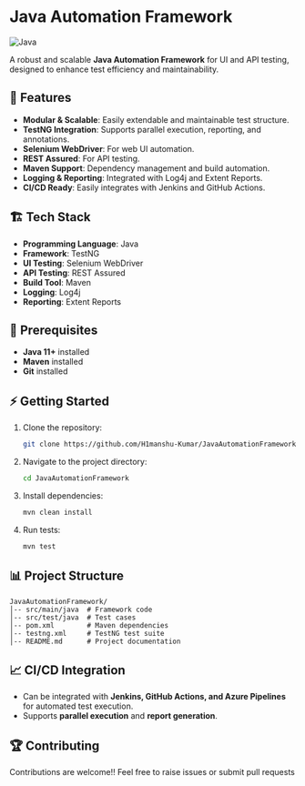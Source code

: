 # Java Automation Framework

![Java](https://img.shields.io/badge/Java-ED8B00?style=for-the-badge&logo=java&logoColor=white)  

A robust and scalable **Java Automation Framework** for UI and API testing, designed to enhance test efficiency and maintainability.

## 🚀 Features

- **Modular & Scalable**: Easily extendable and maintainable test structure.
- **TestNG Integration**: Supports parallel execution, reporting, and annotations.
- **Selenium WebDriver**: For web UI automation.
- **REST Assured**: For API testing.
- **Maven Support**: Dependency management and build automation.
- **Logging & Reporting**: Integrated with Log4j and Extent Reports.
- **CI/CD Ready**: Easily integrates with Jenkins and GitHub Actions.

## 🏗 Tech Stack

- **Programming Language**: Java
- **Framework**: TestNG
- **UI Testing**: Selenium WebDriver
- **API Testing**: REST Assured
- **Build Tool**: Maven
- **Logging**: Log4j
- **Reporting**: Extent Reports

## 📌 Prerequisites

- **Java 11+** installed
- **Maven** installed
- **Git** installed

## ⚡ Getting Started

1. Clone the repository:
   ```bash
   git clone https://github.com/H1manshu-Kumar/JavaAutomationFramework.git
   ```
2. Navigate to the project directory:
   ```bash
   cd JavaAutomationFramework
   ```
3. Install dependencies:
   ```bash
   mvn clean install
   ```
4. Run tests:
   ```bash
   mvn test
   ```

## 📊 Project Structure
```
JavaAutomationFramework/
│-- src/main/java  # Framework code
│-- src/test/java  # Test cases
│-- pom.xml        # Maven dependencies
│-- testng.xml     # TestNG test suite
│-- README.md      # Project documentation
```

## 📈 CI/CD Integration

- Can be integrated with **Jenkins, GitHub Actions, and Azure Pipelines** for automated test execution.
- Supports **parallel execution** and **report generation**.

## 🏆 Contributing

Contributions are welcome!! Feel free to raise issues or submit pull requests

